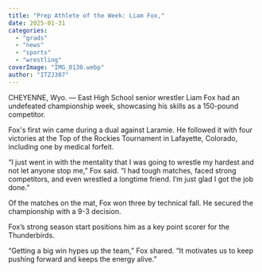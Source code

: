 ```yaml
---
title: "Prep Athlete of the Week: Liam Fox,"
date: 2025-01-31
categories: 
  - "grads"
  - "news"
  - "sports"
  - "wrestling"
coverImage: "IMG_0130.webp"
author: "ITZJ307"
---
```


CHEYENNE, Wyo. — East High School senior wrestler Liam Fox had an undefeated championship week, showcasing his skills as a 150-pound competitor.

Fox's first win came during a dual against Laramie. He followed it with four victories at the Top of the Rockies Tournament in Lafayette, Colorado, including one by medical forfeit.

“I just went in with the mentality that I was going to wrestle my hardest and not let anyone stop me,” Fox said. “I had tough matches, faced strong competitors, and even wrestled a longtime friend. I’m just glad I got the job done.”

Of the matches on the mat, Fox won three by technical fall. He secured the championship with a 9-3 decision.

Fox’s strong season start positions him as a key point scorer for the Thunderbirds.

“Getting a big win hypes up the team,” Fox shared. “It motivates us to keep pushing forward and keeps the energy alive.”
